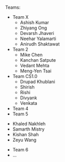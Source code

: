 Teams:

+ Team X
  - Ashish Kumar
  - Zhiyang Ong
  - Devarsh Jhaveri
  - Neehar Yalamarti
  - Anirudh Shaktawat
+ Team 2
  - Mike Chen
  - Kanchan Satpute 
  - Vedant Mehta
  - Meng-Yen Tsai
+ Team CS1.0
  - Drupad Khublani
  - Shirish 
  - Rishi
  - Divyank
  - Venkata
+ Team 4
+ Team 5

- Khaled Nakhleh
- Samarth Mistry
- Kishan Shah
- Zeyu Wang

+ Team 6
+ ...
